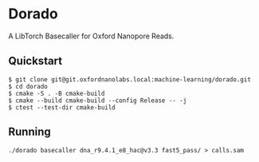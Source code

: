 # Dorado

A LibTorch Basecaller for Oxford Nanopore Reads.

## Quickstart

```
$ git clone git@git.oxfordnanolabs.local:machine-learning/dorado.git
$ cd dorado
$ cmake -S . -B cmake-build
$ cmake --build cmake-build --config Release -- -j
$ ctest --test-dir cmake-build
```

## Running

```
./dorado basecaller dna_r9.4.1_e8_hac@v3.3 fast5_pass/ > calls.sam
```
